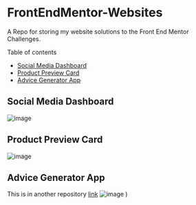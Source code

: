 ﻿# FrontEndMentor-Websites

A Repo for storing my website solutions to the Front End Mentor Challenges.

Table of contents
 - [Social Media Dashboard](#social-media-dashboard)
 - [Product Preview Card](#product-preview-card)
 - [Advice Generator App](#advice-generator-app)

## Social Media Dashboard
![image](https://user-images.githubusercontent.com/104685376/234985821-8a3d1eac-b62f-4bc1-a022-0db2b3d7278f.png)


## Product Preview Card
![image](https://user-images.githubusercontent.com/104685376/235378513-31079ca8-fc88-4bc2-841e-2fea7279dbac.png)


## Advice Generator App
This is in another repository
[link](https://github.com/Harris170/FrontEndMentor-Svelte)
![image](https://github.com/Harris170/FrontEndMentor-Websites/assets/104685376/e13ba41f-a9e5-4845-a68e-cab83d0b83cf)
)
